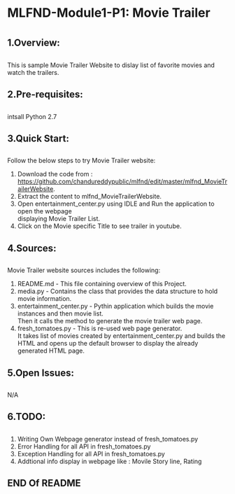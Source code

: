 # MLFND-Module1-P1: Movie Trailer<h1>
## 1.Overview:<h2>
   This is sample Movie Trailer Website to dislay list of favorite movies and watch the trailers.  
  
## 2.Pre-requisites:<h2>
   intsall Python 2.7  
    
## 3.Quick Start:<h2>
   Follow the below steps to try Movie Trailer website:  
   1. Download the code  from :  
      https://github.com/chandureddypublic/mlfnd/edit/master/mlfnd_MovieTrailerWebsite.  
   2. Extract the content to mlfnd_MovieTrailerWebsite.  
   3. Open entertainment_center.py using IDLE and Run the application to open the webpage  
      displaying Movie Trailer List.  
   4. Click on the Movie specific Title to see trailer in youtube.  
  
## 4.Sources:<h2>
   Movie Trailer website  sources includes the following:    
   1. README.md               - This file containing overview of this Project.    
   2. media.py                - Contains the class that provides the data structure to hold movie information.    
   3. entertainment_center.py - Pythin application which builds the movie instances and then movie list.    
                                Then it calls the method to generate the movie trailer web page.  
   4. fresh_tomatoes.py       - This is re-used web page generator.   
                                It takes list of movies created by entertainment_center.py and builds the HTML
                                and opens up the default browser to display the already generated HTML page.  

## 5.Open Issues:<h2>
   N/A

## 6.TODO:<h2>
   1. Writing Own Webpage generator instead of fresh_tomatoes.py
   2. Error Handling for all API in  fresh_tomatoes.py
   3. Exception Handling for all API in  fresh_tomatoes.py
   4. Addtional info display in webpage like : Movile Story line, Rating


## END Of README<h2>
